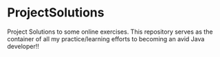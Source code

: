 # ProjectSolutions

Project Solutions to some online exercises. This repository serves as the container of all my practice/learning efforts to becoming an avid Java developer!!
